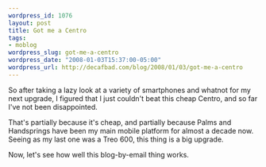 ```yaml
--- 
wordpress_id: 1076
layout: post
title: Got me a Centro
tags: 
- moblog
wordpress_slug: got-me-a-centro
wordpress_date: "2008-01-03T15:37:00-05:00"
wordpress_url: http://decafbad.com/blog/2008/01/03/got-me-a-centro
---
```

So after taking a lazy look at a variety of smartphones and whatnot for my next upgrade, I figured that I just couldn't beat this cheap Centro, and so far I've not been disappointed.

That's partially because it's cheap, and partially because Palms and Handsprings have been my main mobile platform for almost a decade now.  Seeing as my last one was a Treo 600, this thing is a big upgrade.

Now, let's see how well this blog-by-email thing works.
